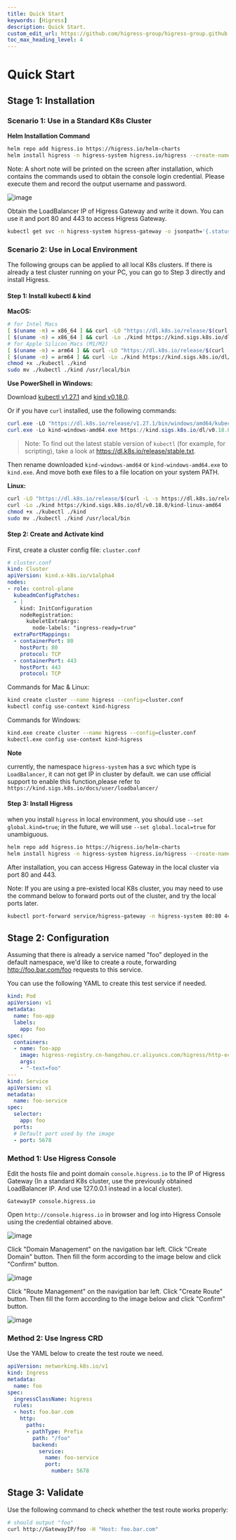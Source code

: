 ```yaml
---
title: Quick Start
keywords: [Higress]
description: Quick Start.
custom_edit_url: https://github.com/higress-group/higress-group.github.io/blob/main/i18n/en-us/docusaurus-plugin-content-docs/current/user/quickstart.md
toc_max_heading_level: 4
---
```


# Quick Start

## Stage 1: Installation

### Scenario 1: Use in a Standard K8s Cluster

**Helm Installation Command**

```bash
helm repo add higress.io https://higress.io/helm-charts
helm install higress -n higress-system higress.io/higress --create-namespace --render-subchart-notes --set higress-console.domain=console.higress.io
```

Note: A short note will be printed on the screen after installation, which contains the commands used to obtain the console login credential. Please execute them and record the output username and password.

![image](/img/user/quickstart/zh-cn/console-credentials.png)

Obtain the LoadBalancer IP of Higress Gateway and write it down. You can use it and port 80 and 443 to access Higress Gateway.
```bash
kubectl get svc -n higress-system higress-gateway -o jsonpath='{.status.loadBalancer.ingress[0].ip}'
```

### Scenario 2: Use in Local Environment

The following groups can be applied to all local K8s clusters. If there is already a test cluster running on your PC, you can go to Step 3 directly and install Higress.

#### Step 1: Install kubectl & kind

**MacOS:**
```bash
# for Intel Macs
[ $(uname -m) = x86_64 ] && curl -LO "https://dl.k8s.io/release/$(curl -L -s https://dl.k8s.io/release/stable.txt)/bin/darwin/amd64/kubectl"
[ $(uname -m) = x86_64 ] && curl -Lo ./kind https://kind.sigs.k8s.io/dl/v0.18.0/kind-darwin-amd64
# for Apple Silicon Macs (M1/M2)
[ $(uname -m) = arm64 ] && curl -LO "https://dl.k8s.io/release/$(curl -L -s https://dl.k8s.io/release/stable.txt)/bin/darwin/arm64/kubectl"
[ $(uname -m) = arm64 ] && curl -Lo ./kind https://kind.sigs.k8s.io/dl/v0.18.0/kind-darwin-arm64
chmod +x ./kubectl ./kind
sudo mv ./kubectl ./kind /usr/local/bin
```

**Use PowerShell in Windows:**

Download [kubectl v1.27.1](https://dl.k8s.io/release/v1.27.1/bin/windows/amd64/kubectl.exe) and [kind v0.18.0](https://kind.sigs.k8s.io/dl/v0.18.0/kind-windows-amd64).

Or if you have `curl` installed, use the following commands:
```powershell
curl.exe -LO "https://dl.k8s.io/release/v1.27.1/bin/windows/amd64/kubectl.exe"
curl.exe -Lo kind-windows-amd64.exe https://kind.sigs.k8s.io/dl/v0.18.0/kind-windows-amd64
```
> Note: To find out the latest stable version of `kubectl` (for example, for scripting), take a look at https://dl.k8s.io/release/stable.txt.

Then rename downloaded `kind-windows-amd64` or `kind-windows-amd64.exe` to `kind.exe`. And move both exe files to a file location on your system PATH.

**Linux:**

```bash
curl -LO "https://dl.k8s.io/release/$(curl -L -s https://dl.k8s.io/release/stable.txt)/bin/linux/amd64/kubectl"
curl -Lo ./kind https://kind.sigs.k8s.io/dl/v0.18.0/kind-linux-amd64
chmod +x ./kubectl ./kind
sudo mv ./kubectl ./kind /usr/local/bin
```

#### Step 2: Create and Activate kind

First, create a cluster config file: `cluster.conf`

```yaml
# cluster.conf
kind: Cluster
apiVersion: kind.x-k8s.io/v1alpha4
nodes:
- role: control-plane
  kubeadmConfigPatches:
  - |
    kind: InitConfiguration
    nodeRegistration:
      kubeletExtraArgs:
        node-labels: "ingress-ready=true"
  extraPortMappings:
  - containerPort: 80
    hostPort: 80
    protocol: TCP
  - containerPort: 443
    hostPort: 443
    protocol: TCP
```
Commands for Mac & Linux:
```bash
kind create cluster --name higress --config=cluster.conf
kubectl config use-context kind-higress
```
Commands for Windows:
```bash
kind.exe create cluster --name higress --config=cluster.conf
kubectl.exe config use-context kind-higress
```

**Note**

currently, the namespace `higress-system` has a svc which type is `LoadBalancer`, it can not get IP in cluster by default.
we can use official support to enable this function,please refer to `https://kind.sigs.k8s.io/docs/user/loadbalancer/`


#### Step 3: Install Higress
when you install `higress` in local environment, you should use `--set global.kind=true`;
in the future, we will use `--set global.local=true` for unambiguous.

```bash
helm repo add higress.io https://higress.io/helm-charts
helm install higress -n higress-system higress.io/higress --create-namespace --render-subchart-notes --set global.local=true --set higress-console.o11y.enabled=true  --set higress-controller.domain=console.higress.io --set higress-console.admin.password.value=admin
```

After installation, you can access Higress Gateway in the local cluster via port 80 and 443.

Note: If you are using a pre-existed local K8s cluster, you may need to use the command below to forward ports out of the cluster, and try the local ports later.

```bash
kubectl port-forward service/higress-gateway -n higress-system 80:80 443:443
```

## Stage 2: Configuration

Assuming that there is already a service named "foo" deployed in the default namespace, we'd like to create a route, forwarding http://foo.bar.com/foo requests to this service.

You can use the following YAML to create this test service if needed.
```yaml
kind: Pod
apiVersion: v1
metadata:
  name: foo-app
  labels:
    app: foo
spec:
  containers:
  - name: foo-app
    image: higress-registry.cn-hangzhou.cr.aliyuncs.com/higress/http-echo:0.2.4-alpine
    args:
    - "-text=foo"
---
kind: Service
apiVersion: v1
metadata:
  name: foo-service
spec:
  selector:
    app: foo
  ports:
  # Default port used by the image
  - port: 5678
```

### Method 1: Use Higress Console

Edit the hosts file and point domain `console.higress.io` to the IP of Higress Gateway (In a standard K8s cluster, use the previously obtained LoadBalancer IP. And use 127.0.0.1 instead in a local cluster).

```
GatewayIP console.higress.io
```

Open `http://console.higress.io` in browser and log into Higress Console using the credential obtained above.

![image](/img/user/quickstart/en-us/login.png)

Click "Domain Management" on the navigation bar left. Click "Create Domain" button. Then fill the form according to the image below and click "Confirm" button.

![image](/img/user/quickstart/en-us/domain_management.png)

Click "Route Management" on the navigation bar left. Click "Create Route" button. Then fill the form according to the image below and click "Confirm" button.

![image](/img/user/quickstart/en-us/route_management.png)

### Method 2: Use Ingress CRD

Use the YAML below to create the test route we need.
```yaml
apiVersion: networking.k8s.io/v1
kind: Ingress
metadata:
  name: foo
spec:
  ingressClassName: higress
  rules:
  - host: foo.bar.com
    http:
      paths:
      - pathType: Prefix
        path: "/foo"
        backend:
          service:
            name: foo-service
            port:
              number: 5678
```

## Stage 3: Validate

Use the following command to check whether the test route works properly:

```bash
# should output "foo"
curl http://GatewayIP/foo -H "Host: foo.bar.com"
```

